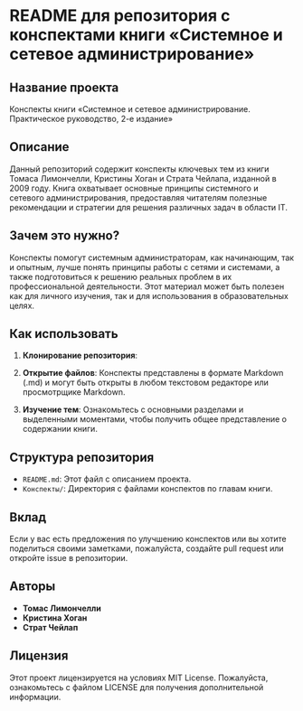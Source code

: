 # README для репозитория с конспектами книги «Системное и сетевое администрирование»

## Название проекта
Конспекты книги «Системное и сетевое администрирование. Практическое руководство, 2-е издание»

## Описание
Данный репозиторий содержит конспекты ключевых тем из книги Томаса Лимончелли, Кристины Хоган и Страта Чейлапа, изданной в 2009 году. Книга охватывает основные принципы системного и сетевого администрирования, предоставляя читателям полезные рекомендации и стратегии для решения различных задач в области IT.

## Зачем это нужно?
Конспекты помогут системным администраторам, как начинающим, так и опытным, лучше понять принципы работы с сетями и системами, а также подготовиться к решению реальных проблем в их профессиональной деятельности. Этот материал может быть полезен как для личного изучения, так и для использования в образовательных целях.

## Как использовать
1. **Клонирование репозитория**: 

2. **Открытие файлов**: Конспекты представлены в формате Markdown (.md) и могут быть открыты в любом текстовом редакторе или просмотрщике Markdown.

3. **Изучение тем**: Ознакомьтесь с основными разделами и выделенными моментами, чтобы получить общее представление о содержании книги.

## Структура репозитория
- `README.md`: Этот файл с описанием проекта.
- `Конспекты/`: Директория с файлами конспектов по главам книги.

## Вклад
Если у вас есть предложения по улучшению конспектов или вы хотите поделиться своими заметками, пожалуйста, создайте pull request или откройте issue в репозитории.

## Авторы
- **Томас Лимончелли**
- **Кристина Хоган**
- **Страт Чейлап**

## Лицензия
Этот проект лицензируется на условиях MIT License. Пожалуйста, ознакомьтесь с файлом LICENSE для получения дополнительной информации.
